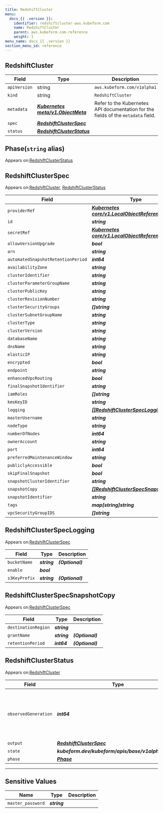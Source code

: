 ```yaml
---
title: RedshiftCluster
menu:
  docs_{{ .version }}:
    identifier: redshiftcluster-aws.kubeform.com
    name: RedshiftCluster
    parent: aws.kubeform.com-reference
    weight: 1
menu_name: docs_{{ .version }}
section_menu_id: reference
---
```


## RedshiftCluster
| Field | Type | Description |
| ------ | ----- | ----------- |
| `apiVersion` | string | `aws.kubeform.com/v1alpha1` |
|    `kind` | string | `RedshiftCluster` |
| `metadata` | ***[Kubernetes meta/v1.ObjectMeta](https://v1-18.docs.kubernetes.io/docs/reference/generated/kubernetes-api/v1.18/#objectmeta-v1-meta)***|Refer to the Kubernetes API documentation for the fields of the `metadata` field.|
| `spec` | ***[RedshiftClusterSpec](#redshiftclusterspec)***||
| `status` | ***[RedshiftClusterStatus](#redshiftclusterstatus)***||
## Phase(`string` alias)

Appears on:[RedshiftClusterStatus](#redshiftclusterstatus)

## RedshiftClusterSpec

Appears on:[RedshiftCluster](#redshiftcluster), [RedshiftClusterStatus](#redshiftclusterstatus)

| Field | Type | Description |
| ------ | ----- | ----------- |
| `providerRef` | ***[Kubernetes core/v1.LocalObjectReference](https://v1-18.docs.kubernetes.io/docs/reference/generated/kubernetes-api/v1.18/#localobjectreference-v1-core)***||
| `id` | ***string***||
| `secretRef` | ***[Kubernetes core/v1.LocalObjectReference](https://v1-18.docs.kubernetes.io/docs/reference/generated/kubernetes-api/v1.18/#localobjectreference-v1-core)***||
| `allowVersionUpgrade` | ***bool***| ***(Optional)*** |
| `arn` | ***string***| ***(Optional)*** |
| `automatedSnapshotRetentionPeriod` | ***int64***| ***(Optional)*** |
| `availabilityZone` | ***string***| ***(Optional)*** |
| `clusterIdentifier` | ***string***||
| `clusterParameterGroupName` | ***string***| ***(Optional)*** |
| `clusterPublicKey` | ***string***| ***(Optional)*** |
| `clusterRevisionNumber` | ***string***| ***(Optional)*** |
| `clusterSecurityGroups` | ***[]string***| ***(Optional)*** |
| `clusterSubnetGroupName` | ***string***| ***(Optional)*** |
| `clusterType` | ***string***| ***(Optional)*** |
| `clusterVersion` | ***string***| ***(Optional)*** |
| `databaseName` | ***string***| ***(Optional)*** |
| `dnsName` | ***string***| ***(Optional)*** |
| `elasticIP` | ***string***| ***(Optional)*** |
| `encrypted` | ***bool***| ***(Optional)*** |
| `endpoint` | ***string***| ***(Optional)*** |
| `enhancedVpcRouting` | ***bool***| ***(Optional)*** |
| `finalSnapshotIdentifier` | ***string***| ***(Optional)*** |
| `iamRoles` | ***[]string***| ***(Optional)*** |
| `kmsKeyID` | ***string***| ***(Optional)*** |
| `logging` | ***[[]RedshiftClusterSpecLogging](#redshiftclusterspeclogging)***| ***(Optional)*** |
| `masterUsername` | ***string***| ***(Optional)*** |
| `nodeType` | ***string***||
| `numberOfNodes` | ***int64***| ***(Optional)*** |
| `ownerAccount` | ***string***| ***(Optional)*** |
| `port` | ***int64***| ***(Optional)*** |
| `preferredMaintenanceWindow` | ***string***| ***(Optional)*** |
| `publiclyAccessible` | ***bool***| ***(Optional)*** |
| `skipFinalSnapshot` | ***bool***| ***(Optional)*** |
| `snapshotClusterIdentifier` | ***string***| ***(Optional)*** |
| `snapshotCopy` | ***[[]RedshiftClusterSpecSnapshotCopy](#redshiftclusterspecsnapshotcopy)***| ***(Optional)*** |
| `snapshotIdentifier` | ***string***| ***(Optional)*** |
| `tags` | ***map[string]string***| ***(Optional)*** |
| `vpcSecurityGroupIDS` | ***[]string***| ***(Optional)*** |
## RedshiftClusterSpecLogging

Appears on:[RedshiftClusterSpec](#redshiftclusterspec)

| Field | Type | Description |
| ------ | ----- | ----------- |
| `bucketName` | ***string***| ***(Optional)*** |
| `enable` | ***bool***||
| `s3KeyPrefix` | ***string***| ***(Optional)*** |
## RedshiftClusterSpecSnapshotCopy

Appears on:[RedshiftClusterSpec](#redshiftclusterspec)

| Field | Type | Description |
| ------ | ----- | ----------- |
| `destinationRegion` | ***string***||
| `grantName` | ***string***| ***(Optional)*** |
| `retentionPeriod` | ***int64***| ***(Optional)*** |
## RedshiftClusterStatus

Appears on:[RedshiftCluster](#redshiftcluster)

| Field | Type | Description |
| ------ | ----- | ----------- |
| `observedGeneration` | ***int64***| ***(Optional)*** Resource generation, which is updated on mutation by the API Server.|
| `output` | ***[RedshiftClusterSpec](#redshiftclusterspec)***| ***(Optional)*** |
| `state` | ***kubeform.dev/kubeform/apis/base/v1alpha1.State***| ***(Optional)*** |
| `phase` | ***[Phase](#phase)***| ***(Optional)*** |
---
## Sensitive Values
| Name | Type | Description |
|------|------|-------------|
| `master_password` | ***string*** ||
